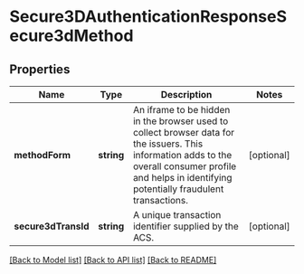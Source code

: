 # Secure3DAuthenticationResponseSecure3dMethod

## Properties
Name | Type | Description | Notes
------------ | ------------- | ------------- | -------------
**methodForm** | **string** | An iframe to be hidden in the browser used to collect browser data for the issuers. This information adds to the overall consumer profile and helps in identifying potentially fraudulent transactions. | [optional] 
**secure3dTransId** | **string** | A unique transaction identifier supplied by the ACS. | [optional] 

[[Back to Model list]](../README.md#documentation-for-models) [[Back to API list]](../README.md#documentation-for-api-endpoints) [[Back to README]](../README.md)


